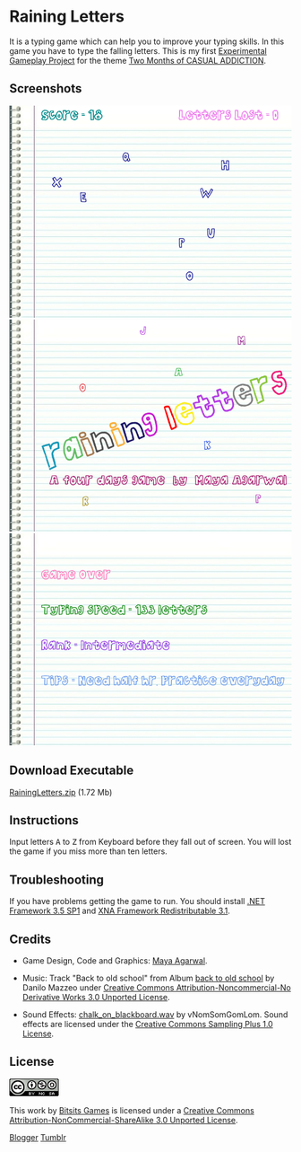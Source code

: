 Raining Letters
===
It is a typing game which can help you to improve your typing skills. In this game you have to type the falling letters. This is my first [Experimental Gameplay Project] for the theme [Two Months of CASUAL ADDICTION][theme].

Screenshots
---
![](https://github.com/Bitsits/RainingLetters-Assets/raw/master/Blog/RainingLetters1.png)
![](https://github.com/Bitsits/RainingLetters-Assets/raw/master/Blog/RainingLetters2.png)
![](https://github.com/Bitsits/RainingLetters-Assets/raw/master/Blog/RainingLetters3.png)

Download Executable
---
[RainingLetters.zip][zip] (1.72 Mb)

Instructions
---
Input letters <kbd>A</kbd> to <kbd>Z</kbd> from Keyboard before they fall out of screen. You will lost the game if you miss more than ten letters. 

Troubleshooting
---
If you have problems getting the game to run. You should install [.NET Framework 3.5 SP1] and [XNA Framework Redistributable 3.1].

Credits
---
- Game Design, Code and Graphics: [Maya Agarwal].

- Music: Track "Back to old school" from Album [back to old school](http://www.jamendo.com/en/album/64123) by Danilo Mazzeo under [Creative Commons Attribution-Noncommercial-No Derivative Works 3.0 Unported License].

- Sound Effects: [chalk_on_blackboard.wav](http://www.freesound.org/samplesViewSingle.php?id=91034) by vNomSomGomLom. Sound effects are licensed under the [Creative Commons Sampling Plus 1.0 License].

License
---
![](https://github.com/Bitsits/RainingLetters-Assets/raw/master/Blog/cc.png)

This work by [Bitsits Games] is licensed under a [Creative Commons Attribution-NonCommercial-ShareAlike 3.0 Unported License].

[.NET Framework 3.5 SP1]: http://www.microsoft.com/downloads/details.aspx?FamilyID=ab99342f-5d1a-413d-8319-81da479ab0d7
[XNA Framework Redistributable 3.1]: http://www.microsoft.com/downloads/details.aspx?FamilyID=53867a2a-e249-4560-8011-98eb3e799ef2
[Windows Installer 3.1]: http://www.microsoft.com/downloads/details.aspx?displaylang=en&FamilyID=889482fc-5f56-4a38-b838-de776fd4138c

[Creator Club’s GameState Management sample]: http://creators.xna.com/en-US/samples/gamestatemanagement
[XNA Stater Kit: Platformer]: http://msdn.microsoft.com/en-us/library/dd254918.aspx
[Microsoft Permissive License.rtf]: http://creators.xna.com/downloads/?id=15

[Creative Commons Sampling Plus 1.0 License]: http://creativecommons.org/licenses/sampling+/1.0/
[Creative Commons Attribution-Noncommercial-No Derivative Works 3.0 Unported License]: http://creativecommons.org/licenses/by-nc-nd/3.0/
[Creative Commons Attribution-NonCommercial-ShareAlike 3.0 Unported License]: http://creativecommons.org/licenses/by-nc-sa/3.0/

[Bitsits Games]: https://bitsits.blogspot.com
[Shubhajit Saha]: https://suvozit.blogspot.com
[Maya Agarwal]: https://mayaagarwal.blogspot.com

[Experimental Gameplay Project]: http://experimentalgameplay.com/
[theme]: http://experimentalgameplay.com/blog/2010/06/two-months-of-casual-addiction/
[zip]: https://github.com/Bitsits/RainingLetters-Assets/raw/master/RainingLetters.zip

[Blogger](https://bitsits.blogspot.com/2010/06/raining-letters_26.html)
[Tumblr](https://bitsits.tumblr.com/post/96198611820/raining-letters-it-is-a-typing-game-which-can)
